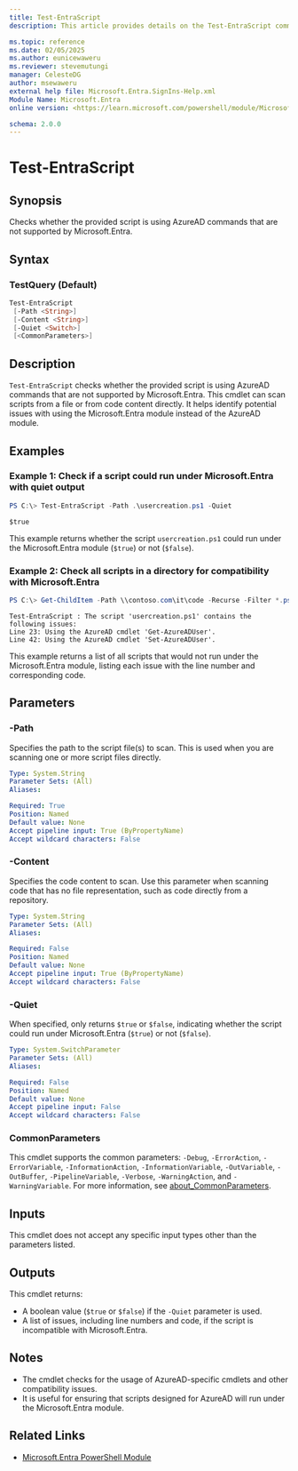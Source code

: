 ```yaml
---
title: Test-EntraScript
description: This article provides details on the Test-EntraScript command.

ms.topic: reference
ms.date: 02/05/2025
ms.author: eunicewaweru
ms.reviewer: stevemutungi
manager: CelesteDG
author: msewaweru
external help file: Microsoft.Entra.SignIns-Help.xml
Module Name: Microsoft.Entra
online version: <https://learn.microsoft.com/powershell/module/Microsoft.Entra.SignIns/Test-EntraScript>

schema: 2.0.0
---
```


# Test-EntraScript

## Synopsis

Checks whether the provided script is using AzureAD commands that are not supported by Microsoft.Entra.

## Syntax

### TestQuery (Default)

```powershell
Test-EntraScript
 [-Path <String>]
 [-Content <String>]
 [-Quiet <Switch>]
 [<CommonParameters>]
```

## Description

`Test-EntraScript` checks whether the provided script is using AzureAD commands that are not supported by Microsoft.Entra. This cmdlet can scan scripts from a file or from code content directly. It helps identify potential issues with using the Microsoft.Entra module instead of the AzureAD module.

## Examples

### Example 1: Check if a script could run under Microsoft.Entra with quiet output

```powershell
PS C:\> Test-EntraScript -Path .\usercreation.ps1 -Quiet
```

```Output
$true
```

This example returns whether the script `usercreation.ps1` could run under the Microsoft.Entra module (`$true`) or not (`$false`).

### Example 2: Check all scripts in a directory for compatibility with Microsoft.Entra

```powershell
PS C:\> Get-ChildItem -Path \\contoso.com\it\code -Recurse -Filter *.ps1 | Test-EntraScript
```

```Output
Test-EntraScript : The script 'usercreation.ps1' contains the following issues:
Line 23: Using the AzureAD cmdlet 'Get-AzureADUser'.
Line 42: Using the AzureAD cmdlet 'Set-AzureADUser'.
```

This example returns a list of all scripts that would not run under the Microsoft.Entra module, listing each issue with the line number and corresponding code.

## Parameters

### -Path

Specifies the path to the script file(s) to scan. This is used when you are scanning one or more script files directly.

```yaml
Type: System.String
Parameter Sets: (All)
Aliases:

Required: True
Position: Named
Default value: None
Accept pipeline input: True (ByPropertyName)
Accept wildcard characters: False
```

### -Content

Specifies the code content to scan. Use this parameter when scanning code that has no file representation, such as code directly from a repository.

```yaml
Type: System.String
Parameter Sets: (All)
Aliases:

Required: False
Position: Named
Default value: None
Accept pipeline input: True (ByPropertyName)
Accept wildcard characters: False
```

### -Quiet

When specified, only returns `$true` or `$false`, indicating whether the script could run under Microsoft.Entra (`$true`) or not (`$false`).

```yaml
Type: System.SwitchParameter
Parameter Sets: (All)
Aliases:

Required: False
Position: Named
Default value: None
Accept pipeline input: False
Accept wildcard characters: False
```

### CommonParameters

This cmdlet supports the common parameters: `-Debug`, `-ErrorAction`, `-ErrorVariable`, `-InformationAction`, `-InformationVariable`, `-OutVariable`, `-OutBuffer`, `-PipelineVariable`, `-Verbose`, `-WarningAction`, and `-WarningVariable`. For more information, see [about_CommonParameters](https://go.microsoft.com/fwlink/?LinkID=113216).

## Inputs

This cmdlet does not accept any specific input types other than the parameters listed.

## Outputs

This cmdlet returns:

- A boolean value (`$true` or `$false`) if the `-Quiet` parameter is used.
- A list of issues, including line numbers and code, if the script is incompatible with Microsoft.Entra.

## Notes

- The cmdlet checks for the usage of AzureAD-specific cmdlets and other compatibility issues.
- It is useful for ensuring that scripts designed for AzureAD will run under the Microsoft.Entra module.

## Related Links

- [Microsoft.Entra PowerShell Module](https://learn.microsoft.com/powershell/module/microsoft.entra/)
